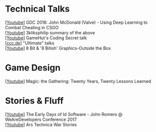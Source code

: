# Technical Talks
\[[Youtube](https://youtu.be/ObhK8lUfIlc)\]
GDC 2018: John McDonald (Valve) - Using Deep Learning to Combat Cheating in CSGO  
\[[Youtube](https://youtu.be/SnRgW54EWwA)\]
3kliksphilip summary of the above  
\[[Youtube](https://www.youtube.com/playlist?list=PLi29TNPrdbwJLiB-VcWSSg-3iNTGJnn_L)\]
GameHut's Coding Secret talk  
\[[ccc.de](https://media.ccc.de/search/?q=ultimate+talk)\]
"Ultimate" talks  
\[[Youtube](https://youtu.be/aMcJ1Jvtef0)\]
8 Bit & '8 Bitish' Graphics-Outside the Box

# Game Design
\[[Youtube](https://youtu.be/QHHg99hwQGY)\]
Magic: the Gathering: Twenty Years, Twenty Lessons Learned

# Stories & Fluff
\[[Youtube](https://youtu.be/KFziBfvAFnM)\]
The Early Days of Id Software - John Romero @ WeAreDevelopers Conference 2017  
\[[Youtube](https://www.youtube.com/playlist?list=PLKBPwuu3eCYkScmqpD9xE7UZsszweVO0n)\]
Ars Technica War Stories
